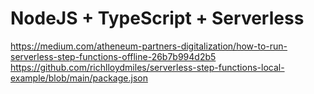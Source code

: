 # NodeJS + TypeScript + Serverless
https://medium.com/atheneum-partners-digitalization/how-to-run-serverless-step-functions-offline-26b7b994d2b5
https://github.com/richlloydmiles/serverless-step-functions-local-example/blob/main/package.json
